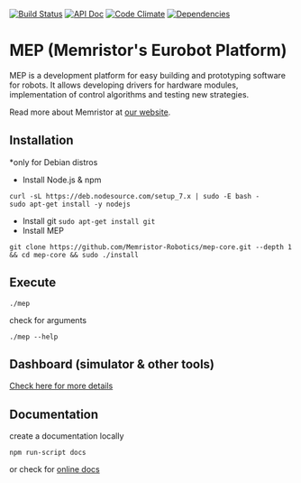 [![Build Status](https://semaphoreci.com/api/v1/lukicdarkoo/mep-core/branches/master/shields_badge.svg)](https://semaphoreci.com/lukicdarkoo/mep-core)
[![API Doc](https://doc.esdoc.org/github.com/Memristor-Robotics/mep-core/badge.svg)](https://doc.esdoc.org/github.com/Memristor-Robotics/mep-core/identifiers.html)
[![Code Climate](https://codeclimate.com/github/Memristor-Robotics/mep-core//badges/gpa.svg)](https://codeclimate.com/github/Memristor-Robotics/mep-core)
[![Dependencies](https://david-dm.org/Memristor-Robotics/mep-core.svg)](https://david-dm.org/Memristor-Robotics/mep-core/)

# MEP (Memristor's Eurobot Platform)
MEP is a development platform for easy building and prototyping software for robots. It allows developing drivers for hardware modules, implementation of control algorithms and testing new strategies.

Read more about Memristor at [our website](https://memristor-robotics.github.io/).

## Installation
*only for Debian distros

- Install Node.js & npm
```
curl -sL https://deb.nodesource.com/setup_7.x | sudo -E bash -
sudo apt-get install -y nodejs
```
- Install git `sudo apt-get install git`
- Install MEP
```
git clone https://github.com/Memristor-Robotics/mep-core.git --depth 1 && cd mep-core && sudo ./install
```

## Execute
```
./mep
```

check for arguments
```
./mep --help
```

## Dashboard (simulator & other tools)
[Check here for more details](https://github.com/Memristor-Robotics/mep-dash)

## Documentation
create a documentation locally
```
npm run-script docs
```
or check for [online docs](https://doclets.io/Memristor-Robotics/mep-core/master)